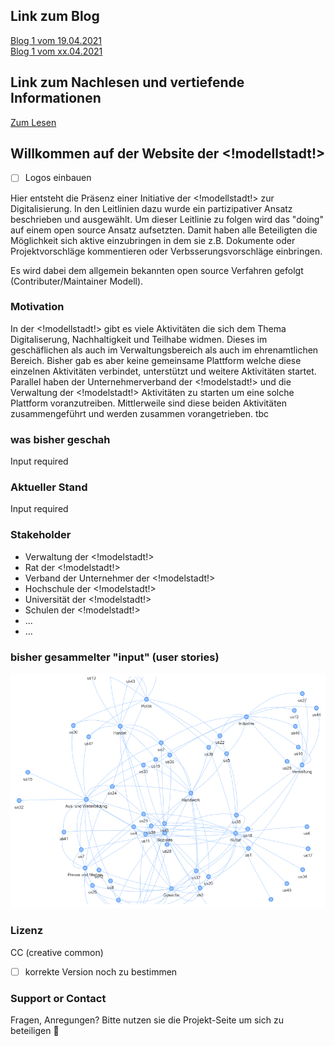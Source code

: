 ##  Link zum Blog

[Blog 1 vom 19.04.2021](./Blog1.md)      
[Blog 1 vom xx.04.2021](./Blog2.md)

## Link zum Nachlesen und vertiefende Informationen

[Zum Lesen](./ToRead.md)

## Willkommen auf der Website der <!modellstadt!>  

- [ ] Logos einbauen

Hier entsteht die Präsenz einer Initiative der <!modellstadt!> zur Digitalisierung.
In den Leitlinien dazu wurde ein partizipativer Ansatz beschrieben und ausgewählt. Um dieser Leitlinie zu folgen wird das "doing" auf einem open source Ansatz aufsetzten. Damit haben alle Beteiligten die Möglichkeit sich aktive einzubringen in dem sie z.B. Dokumente oder Projektvorschläge kommentieren oder Verbsserungsvorschläge einbringen.      

Es wird dabei dem allgemein bekannten open source Verfahren gefolgt (Contributer/Maintainer Modell).    

### Motivation
In der <!modellstadt!> gibt es viele Aktivitäten die sich dem Thema Digitaliserung, Nachhaltigkeit und Teilhabe widmen. Dieses im geschäflichen als auch im Verwaltungsbereich als auch im ehrenamtlichen Bereich. Bisher gab es aber keine gemeinsame Plattform welche diese einzelnen Aktivitäten verbindet, unterstützt und weitere Aktivitäten startet.   
Parallel haben der Unternehmerverband der <!modelstadt!> und die Verwaltung der <!modelstadt!> Aktivitäten zu starten um eine solche Plattform voranzutreiben. Mittlerweile sind diese beiden Aktivitäten zusammengeführt und werden zusammen vorangetrieben.
tbc

### was bisher geschah
Input required

### Aktueller Stand
Input required

### Stakeholder
+ Verwaltung der <!modelstadt!>
+ Rat der <!modelstadt!>
+ Verband der Unternehmer der <!modelstadt!>
+ Hochschule der <!modelstadt!>
+ Universität der <!modelstadt!>
+ Schulen der <!modelstadt!>
+ ...
+ ...

### bisher gesammelter "input" (user stories)
![Netzwerk der user stories](images/UserStoryNetwork.png "Netzwerk der user stories - Stand 03/2021")

### Lizenz
CC (creative common) 
- [ ] korrekte Version noch zu bestimmen

### Support or Contact
Fragen, Anregungen? Bitte nutzen sie die Projekt-Seite um sich zu beteiligen 🙂
